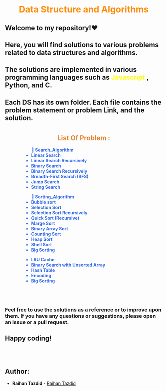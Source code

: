 <h1 style="color: darkorange; font-weight: bold; text-align: center">Data Structure and Algorithms </h1>

## Welcome to my repository!❤️

## Here, you will find solutions to various problems related to data structures and algorithms.

## The solutions are implemented in various programming languages such as <span style="color: yellow"> Javascript </span>, Python, and C.

## Each DS has its own folder. Each file contains the problem statement or problem Link, and the solution.

#

<h2 style="font-weight: bold; text-align: center; color: #eb8634">List Of Problem :</h2>

 <div style="color: #346beb; font-weight: bold; margin-left: 60px; padding-bottom: 20px">
    <!-- <ul style="padding: 10px"> 
        <li> LRU Cache </li>
    </ul> -->
    <ul> 📁 Search_Algorithm 
        <li> Linear Search </li>
        <li> Linear Search Recursively </li>
        <li> Binary Search</li>
        <li> Binary Search Recursively </li>
        <li> Breadth-First Search (BFS) </li>
        <li> Jump Search </li>
        <li> String Search </li>
    </ul>
    <ul> 📁 Sorting_Algorithm 
        <li> Bubble sort </li>
        <li> Selection Sort </li>
        <li> Selection Sort Recursively </li>
        <li> Quick Sort (Recursive) </li>
        <li> Marge Sort </li>
        <li> Binary Array Sort </li>
        <li> Counting Sort </li>
        <li> Heap Sort </li>
        <li> Shell Sort</li>
        <li> Big Sorting </li>
    </ul>
    <ul> 
        <li> LRU Cache </li>
        <li> Binary Search with Unsorted Array</li>
        <li> Hash Table </li>
        <li> Encoding </li>
        <li> Big Sorting</li>
    </ul>
    <!-- UPDATE HERE -->
  </div>

#

### Feel free to use the solutions as a reference or to improve upon them. If you have any questions or suggestions, please open an issue or a pull request.

##

## Happy coding!

</br>
</br>

## Author:

- **Raihan Tazdid** -
  [Raihan Tazdid](https://www.linkedin.com/in/raihan-tazdid/)
